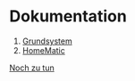 # Dokumentation

1. [Grundsystem](Grundsystem.md)
2. [HomeMatic](HomeMatic.md)

[Noch zu tun](todo.md)
